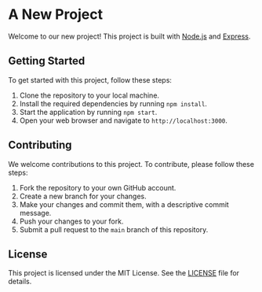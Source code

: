 # A New Project

Welcome to our new project! This project is built with [Node.js](https://nodejs.org/) and [Express](https://expressjs.com/).

## Getting Started

To get started with this project, follow these steps:

1. Clone the repository to your local machine.
2. Install the required dependencies by running `npm install`.
3. Start the application by running `npm start`.
4. Open your web browser and navigate to `http://localhost:3000`.

## Contributing

We welcome contributions to this project. To contribute, please follow these steps:

1. Fork the repository to your own GitHub account.
2. Create a new branch for your changes.
3. Make your changes and commit them, with a descriptive commit message.
4. Push your changes to your fork.
5. Submit a pull request to the `main` branch of this repository.

## License

This project is licensed under the MIT License. See the [LICENSE](LICENSE) file for details.